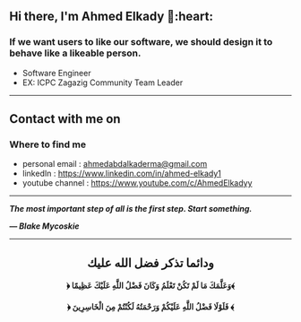 <h2> Hi there, I'm Ahmed Elkady 👋:heart: </h2>
<h3> If we want users to like our software, we should design it to behave like a likeable person. </h3>
 
- Software Engineer
- EX: ICPC Zagazig Community Team Leader
<hr>

<h2> Contact with me on </h2>

<h3>Where to find me</h3>

- personal email : ahmedabdalkaderma@gmail.com
- linkedIn : https://www.linkedin.com/in/ahmed-elkady1
- youtube channel : https://www.youtube.com/c/AhmedElkadyy 
<hr>

***The most important step of all is the first step. Start something.***

***— Blake Mycoskie***

<hr>

<div align="center">

## **ودائما تذكر فضل الله عليك**

#### **﴿ وَعَلَّمَكَ مَا لَمْ تَكُنْ تَعْلَمُ وَكَانَ فَضْلُ اللَّهِ عَلَيْكَ عَظِيمًا﴾** 

#### **﴿ فَلَوْلَا فَضْلُ اللَّهِ عَلَيْكُمْ وَرَحْمَتُهُ لَكُنْتُمْ مِنَ الْخَاسِرِينَ ﴾** 

</div>
